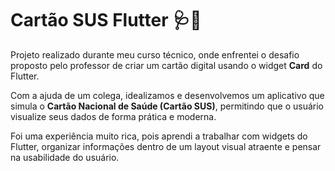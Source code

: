 # Cartão SUS Flutter 🩺📱

Projeto realizado durante meu curso técnico, onde enfrentei o desafio proposto pelo professor de criar um cartão digital usando o widget **Card** do Flutter.

Com a ajuda de um colega, idealizamos e desenvolvemos um aplicativo que simula o **Cartão Nacional de Saúde (Cartão SUS)**, permitindo que o usuário visualize seus dados de forma prática e moderna.

Foi uma experiência muito rica, pois aprendi a trabalhar com widgets do Flutter, organizar informações dentro de um layout visual atraente e pensar na usabilidade do usuário.
